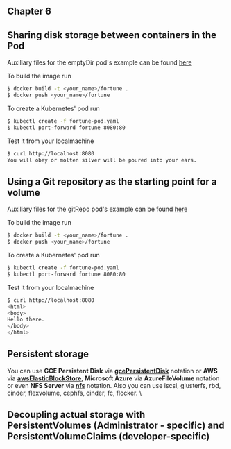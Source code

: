 ## Chapter 6
## Sharing disk storage between containers in the Pod

Auxiliary files for the emptyDir pod's example can be found [here](Chapter_6)

To build the image run
``` bash
$ docker build -t <your_name>/fortune .
$ docker push <your_name>/fortune
```
To create a Kubernetes' pod run
``` bash
$ kubectl create -f fortune-pod.yaml
$ kubectl port-forward fortune 8080:80
```

Test it from your localmachine
```bash
$ curl http://localhost:8080
You will obey or molten silver will be poured into your ears.
```

## Using a Git repository as the starting point for a volume

Auxiliary files for the gitRepo pod's example can be found [here](Chapter_6)

To build the image run
``` bash
$ docker build -t <your_name>/fortune .
$ docker push <your_name>/fortune
```
To create a Kubernetes' pod run
``` bash
$ kubectl create -f fortune-pod.yaml
$ kubectl port-forward fortune 8080:80
```

Test it from your localmachine
```bash
$ curl http://localhost:8080
<html>
<body>
Hello there.
</body>
</html>
```

## Persistent storage
You can use **GCE Persistent Disk** via [**gcePersistentDisk**](https://github.com/Evalle/k8s-in-action/blob/master/Chapter_6/persistent-gce.yaml) notation or **AWS** via [**awsElasticBlockStore**](https://github.com/Evalle/k8s-in-action/blob/master/Chapter_6/persistent-aws.yaml), **Microsoft Azure** via **AzureFileVolume** notation or even **NFS Server** via [**nfs**](https://github.com/Evalle/k8s-in-action/blob/master/Chapter_6/persistent-nfs.yaml) notation. Also you can use iscsi, glusterfs, rbd, cinder, flexvolume, cephfs, cinder, fc, flocker. \

## Decoupling actual storage with PersistentVolumes (Administrator - specific) and PersistentVolumeClaims (developer-specific)


